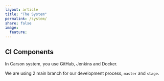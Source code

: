```yaml
---
layout: article
title: "The System"
permalink: /system/
share: false
image: 
  feature: 
---
```


## CI Components

In Carson system, you use GitHub, Jenkins and Docker.

We are using 2 main branch for our development process, `master` and `stage`.
